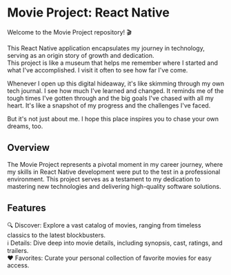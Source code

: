 # Movie Project: React Native
Welcome to the Movie Project repository! 🎬<br />

This React Native application encapsulates my journey in technology, serving as an origin story of growth and dedication. <br /> This project is like a museum that helps me remember where I started and what I've accomplished. I visit it often to see how far I've come.<br />

Whenever I open up this digital hideaway, it's like skimming through my own tech journal. I see how much I've learned and changed. It reminds me of the tough times I've gotten through and the big goals I've chased with all my heart. It's like a snapshot of my progress and the challenges I've faced.<br />

But it's not just about me. I hope this place inspires you to chase your own dreams, too. 


## Overview
The Movie Project represents a pivotal moment in my career journey, where my skills in React Native development were put to the test in a professional environment. This project serves as a testament to my dedication to mastering new technologies and delivering high-quality software solutions.

## Features
🔍 Discover: Explore a vast catalog of movies, ranging from timeless classics to the latest blockbusters.<br />
ℹ️ Details: Dive deep into movie details, including synopsis, cast, ratings, and trailers.<br />
❤️ Favorites: Curate your personal collection of favorite movies for easy access.

